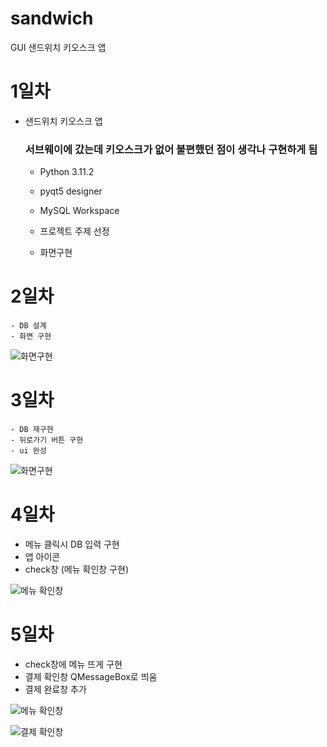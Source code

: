 # sandwich
GUI 샌드위치 키오스크 앱


# 1일차 
- 샌드위치 키오스크 앱
    ### 서브웨이에 갔는데 키오스크가 없어 불편했던 점이 생각나 구현하게 됨
    - Python 3.11.2
    - pyqt5 designer
    - MySQL Workspace

    - 프로젝트 주제 선정
    - 화면구현


# 2일차
    - DB 설계
    - 화면 구현
    
![화면구현](https://raw.githubusercontent.com/annual-salary-investigation/sandwich/main/Git_Image/UI_menu.png)


# 3일차
    - DB 재구현
    - 뒤로가기 버튼 구현
    - ui 완성

![화면구현](https://raw.githubusercontent.com/annual-salary-investigation/sandwich/main/Git_Image/UI_set.png)


# 4일차
- 메뉴 클릭시 DB 입력 구현
- 앱 아이콘
- check창 (메뉴 확인창 구현)

![메뉴 확인창](https://raw.githubusercontent.com/annual-salary-investigation/sandwich/main/Git_Image/UI_check.png)


# 5일차 
- check창에 메뉴 뜨게 구현
- 결제 확인창 QMessageBox로 띄움
- 결제 완료창 추가

![메뉴 확인창](https://raw.githubusercontent.com/annual-salary-investigation/sandwich/main/Git_Image/UI_check_menu.png)

![결제 확인창](https://raw.githubusercontent.com/annual-salary-investigation/sandwich/main/Git_Image/UI_payment.png)




    

    
    
